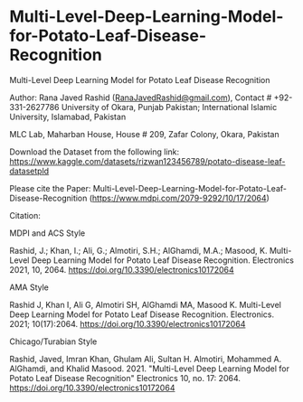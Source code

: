 # Multi-Level-Deep-Learning-Model-for-Potato-Leaf-Disease-Recognition
Multi-Level Deep Learning Model for Potato Leaf Disease Recognition

Author: Rana Javed Rashid (RanaJavedRashid@gmail.com), Contact # +92-331-2627786
University of Okara, Punjab Pakistan; International Islamic University, Islamabad, Pakistan

MLC Lab, Maharban House, House # 209, Zafar Colony, Okara, Pakistan

Download the Dataset from the following link: https://www.kaggle.com/datasets/rizwan123456789/potato-disease-leaf-datasetpld

Please cite the Paper: Multi-Level-Deep-Learning-Model-for-Potato-Leaf-Disease-Recognition (https://www.mdpi.com/2079-9292/10/17/2064)

Citation: 

MDPI and ACS Style

Rashid, J.; Khan, I.; Ali, G.; Almotiri, S.H.; AlGhamdi, M.A.; Masood, K. Multi-Level Deep Learning Model for Potato Leaf Disease Recognition. Electronics 2021, 10, 2064. https://doi.org/10.3390/electronics10172064

AMA Style

Rashid J, Khan I, Ali G, Almotiri SH, AlGhamdi MA, Masood K. Multi-Level Deep Learning Model for Potato Leaf Disease Recognition. Electronics. 2021; 10(17):2064. https://doi.org/10.3390/electronics10172064

Chicago/Turabian Style

Rashid, Javed, Imran Khan, Ghulam Ali, Sultan H. Almotiri, Mohammed A. AlGhamdi, and Khalid Masood. 2021. "Multi-Level Deep Learning Model for Potato Leaf Disease Recognition" Electronics 10, no. 17: 2064. https://doi.org/10.3390/electronics10172064 

